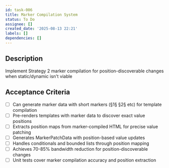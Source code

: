 ```yaml
---
id: task-006
title: Marker Compilation System
status: To Do
assignee: []
created_date: '2025-08-13 22:21'
labels: []
dependencies: []
---
```


## Description

Implement Strategy 2 marker compilation for position-discoverable changes when static/dynamic isn't viable

## Acceptance Criteria

- [ ] Can generate marker data with short markers (§1§ §2§ etc) for template compilation
- [ ] Pre-renders templates with marker data to discover exact value positions
- [ ] Extracts position maps from marker-compiled HTML for precise value patching
- [ ] Generates MarkerPatchData with position-based value updates
- [ ] Handles conditionals and bounded lists through position mapping
- [ ] Achieves 70-85% bandwidth reduction for position-discoverable changes
- [ ] Unit tests cover marker compilation accuracy and position extraction
